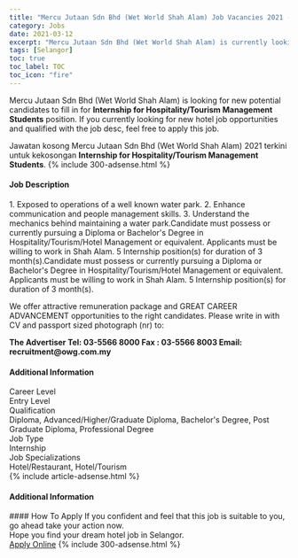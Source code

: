 ```yaml
---
title: "Mercu Jutaan Sdn Bhd (Wet World Shah Alam) Job Vacancies 2021 - Internship for Hospitality/Tourism Management Students" 
category: Jobs 
date: 2021-03-12 
excerpt: "Mercu Jutaan Sdn Bhd (Wet World Shah Alam) is currently looking for suitable person to fill in the Internship for Hospitality/Tourism Management Students which positioned at Selangor" 
tags: [Selangor] 
toc: true 
toc_label: TOC 
toc_icon: "fire" 
--- 
```


<p>Mercu Jutaan Sdn Bhd (Wet World Shah Alam) is looking for new potential candidates to fill in for <b>Internship for Hospitality/Tourism Management Students</b> position. If you currently looking for new hotel job opportunities and qualified with the job desc, feel free to apply this job.
</p>Jawatan kosong Mercu Jutaan Sdn Bhd (Wet World Shah Alam) 2021 terkini untuk kekosongan <b>Internship for Hospitality/Tourism Management Students</b>. 
{% include 300-adsense.html %} 
<div><div><div><div><div><h4>Job Description</h4></div><div><div><span><div>1. Exposed to operations of a well known water park.
2. Enhance communication and people management skills.
3. Understand the mechanics behind maintaining a water park.Candidate must possess or currently pursuing a Diploma or Bachelor's Degree in Hospitality/Tourism/Hotel Management or equivalent.
Applicants must be willing to work in Shah Alam.
5  Internship position(s) for duration of 3 month(s).Candidate must possess or currently pursuing a Diploma or Bachelor's Degree in Hospitality/Tourism/Hotel Management or equivalent.
Applicants must be willing to work in Shah Alam.
5  Internship position(s) for duration of 3 month(s).<p>We offer attractive remuneration package and GREAT CAREER ADVANCEMENT opportunities to the right candidates.  Please write in with CV and passport sized photograph (nr) to: 

</p><b>The Advertiser
Tel: 03-5566 8000  Fax : 03-5566 8003
Email:  recruitment@owg.com.my</b></div></span></div></div></div></div><div><div><div><h4>Additional Information</h4></div><div><div><div><div><div><div><div><span>Career Level</span></div><div><span>Entry Level</span></div></div></div></div><div><div><div><div><span>Qualification</span></div><div><span>Diploma, Advanced/Higher/Graduate Diploma, Bachelor's Degree, Post Graduate Diploma, Professional Degree</span></div></div></div></div><div><div><div><div><span>Job Type</span></div><div><span>Internship</span></div></div></div></div><div><div><div><div><span>Job Specializations</span></div><div><span>Hotel/Restaurant, Hotel/Tourism</span></div></div></div></div></div></div></div></div></div></div></div> 
{% include article-adsense.html %} 
<div><h4>Additional Information</h4></div> 
#### How To Apply 
If you confident and feel that this job is suitable to you, go ahead take your action now. <br/> 
Hope you find your dream hotel job in Selangor. <br/> 
<a href="https://www.jobstreet.com.my/en/job/internship-for-hospitality-tourism-management-students-4500069?jobId=jobstreet-my-job-4500069" class="btn btn--info" target="_blank" rel="nofollow noopenner">Apply Online</a> 
{% include 300-adsense.html %} 